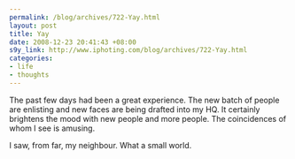 ```yaml
--- 
permalink: /blog/archives/722-Yay.html
layout: post
title: Yay
date: 2008-12-23 20:41:43 +08:00
s9y_link: http://www.iphoting.com/blog/archives/722-Yay.html
categories: 
- life
- thoughts
---
```

<p class="whiteline"><p>The past few days had been a great experience. The new batch of people are enlisting and new faces are being drafted into my HQ. It certainly brightens the mood with new people and more people. The coincidences of whom I see is amusing.</p>
</p><p class="break"><p>I saw, from far, my neighbour. What a small world.</p></p>
